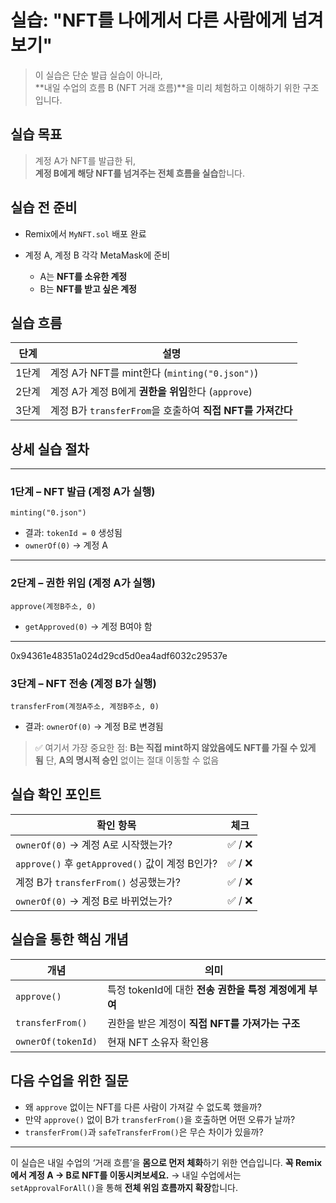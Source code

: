 # 실습: "NFT를 나에게서 다른 사람에게 넘겨보기"

> 이 실습은 단순 발급 실습이 아니라,  
> **내일 수업의 흐름 B (NFT 거래 흐름)**을 미리 체험하고 이해하기 위한 구조입니다.

## 실습 목표

> 계정 A가 NFT를 발급한 뒤,  
> **계정 B에게 해당 NFT를 넘겨주는 전체 흐름을 실습**합니다.

## 실습 전 준비

- Remix에서 `MyNFT.sol` 배포 완료
- 계정 A, 계정 B 각각 MetaMask에 준비

  - A는 **NFT를 소유한 계정**
  - B는 **NFT를 받고 싶은 계정**

## 실습 흐름

| 단계  | 설명                                                       |
| ----- | ---------------------------------------------------------- |
| 1단계 | 계정 A가 NFT를 mint한다 (`minting("0.json")`)              |
| 2단계 | 계정 A가 계정 B에게 **권한을 위임**한다 (`approve`)        |
| 3단계 | 계정 B가 `transferFrom`을 호출하여 **직접 NFT를 가져간다** |

## 상세 실습 절차

---

### 1단계 – NFT 발급 (계정 A가 실행)

```solidity
minting("0.json")
```

- 결과: `tokenId = 0` 생성됨
- `ownerOf(0)` → 계정 A

---

### 2단계 – 권한 위임 (계정 A가 실행)

```solidity
approve(계정B주소, 0)
```

- `getApproved(0)` → 계정 B여야 함

---
0x94361e48351a024d29cd5d0ea4adf6032c29537e

### 3단계 – NFT 전송 (계정 B가 실행)

```solidity
transferFrom(계정A주소, 계정B주소, 0)
```

- 결과: `ownerOf(0)` → 계정 B로 변경됨

> ✅ 여기서 가장 중요한 점:
> **B는 직접 mint하지 않았음에도 NFT를 가질 수 있게 됨**
> 단, **A의 명시적 승인** 없이는 절대 이동할 수 없음

## 실습 확인 포인트

| 확인 항목                                       | 체크    |
| ----------------------------------------------- | ------- |
| `ownerOf(0)` → 계정 A로 시작했는가?             | ✅ / ❌ |
| `approve()` 후 `getApproved()` 값이 계정 B인가? | ✅ / ❌ |
| 계정 B가 `transferFrom()` 성공했는가?           | ✅ / ❌ |
| `ownerOf(0)` → 계정 B로 바뀌었는가?             | ✅ / ❌ |

## 실습을 통한 핵심 개념

| 개념               | 의미                                                   |
| ------------------ | ------------------------------------------------------ |
| `approve()`        | 특정 tokenId에 대한 **전송 권한을 특정 계정에게 부여** |
| `transferFrom()`   | 권한을 받은 계정이 **직접 NFT를 가져가는 구조**        |
| `ownerOf(tokenId)` | 현재 NFT 소유자 확인용                                 |

## 다음 수업을 위한 질문

- 왜 `approve` 없이는 NFT를 다른 사람이 가져갈 수 없도록 했을까?
- 만약 `approve()` 없이 B가 `transferFrom()`을 호출하면 어떤 오류가 날까?
- `transferFrom()`과 `safeTransferFrom()`은 무슨 차이가 있을까?

---

이 실습은 내일 수업의 ‘거래 흐름’을 **몸으로 먼저 체화**하기 위한 연습입니다.
**꼭 Remix에서 계정 A → B로 NFT를 이동시켜보세요.**
→ 내일 수업에서는 `setApprovalForAll()`을 통해 **전체 위임 흐름까지 확장**합니다.
